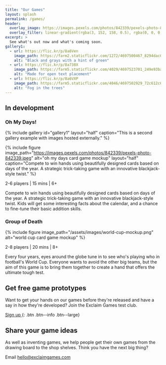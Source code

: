 ```yaml
---
title: "Our Games"
layout: splash
permalink: /games/
header:
  overlay_image: https://images.pexels.com/photos/842339/pexels-photo-842339.jpeg
  overlay_filter: linear-gradient(rgba(3, 152, 158, 0.5), rgba(0, 0, 0, 0.5))
excerpt: >
  See what's out now and what's coming soon.
gallery1:
  - url: https://flic.kr/p/8a6Ven
    image_path: https://farm2.staticflickr.com/1272/4697500467_8294dac099_q.jpg
    alt: "Black and grays with a hint of green"
  - url: https://flic.kr/p/8a738X
    image_path: https://farm5.staticflickr.com/4029/4697523701_249e93ba23_q.jpg
    alt: "Made for open text placement"
  - url: https://flic.kr/p/8a6VXP
    image_path: https://farm5.staticflickr.com/4046/4697502929_72c612c636_q.jpg
    alt: "Fog in the trees"
---
```


## In development

### Oh My Days!

{% include gallery id="gallery1" layout="half" caption="This is a second gallery example with images hosted externally." %}

{% include figure image_path="https://images.pexels.com/photos/842339/pexels-photo-842339.jpeg" alt="oh my days card game mockup" layout="half" caption="Compete to win hands using beautifully designed cards based on days of the year. A strategic trick-taking game with an innovative blackjack-style twist." %}

<i class="fa fa-users" style="color:#03989e;"></i> 2-6 players | <i class="fa fa-stopwatch" style="color:#03989e;"></i> 15 mins | <i class="fa fa-birthday-cake" style="color:#03989e;"></i> 6+

Compete to win hands using beautifully designed cards based on days of the year. A strategic trick-taking game with an innovative blackjack-style twist. Kids will get some interesting facts about the calendar, and a chance to fine-tune their basic addition skills.

### Group of Death

{% include figure image_path="/assets/images/world-cup-mockup.png" alt="world cup card game mockup"  %}

<i class="fa fa-users" style="color:#03989e;"></i> 2-8 players | <i class="fa fa-stopwatch" style="color:#03989e;"></i> 20 mins | <i class="fa fa-birthday-cake" style="color:#03989e;"></i> 8+

Every four years, eyes around the globe tune in to see who's playing who in football's World Cup. Everyone wants to avoid the other big teams, but the aim of this game is to bring them together to create a hand that offers the ultimate tough test.

## Get free game prototypes

Want to get your hands on our games before they're released and have a say in how they're developed? Join the Exclaim Games test club.

[Sign up <i class="fa fa-angle-right"></i>](https://tinyletter.com/exclaimgames){: .btn .btn--info .btn--large}

## Share your game ideas

As well as inventing games, we help people get their own games from the drawing board to the shop shelves. Think you have the next big thing?

Email [hello@exclaimgames.com](mailto:hello@exclaimgames.com)

